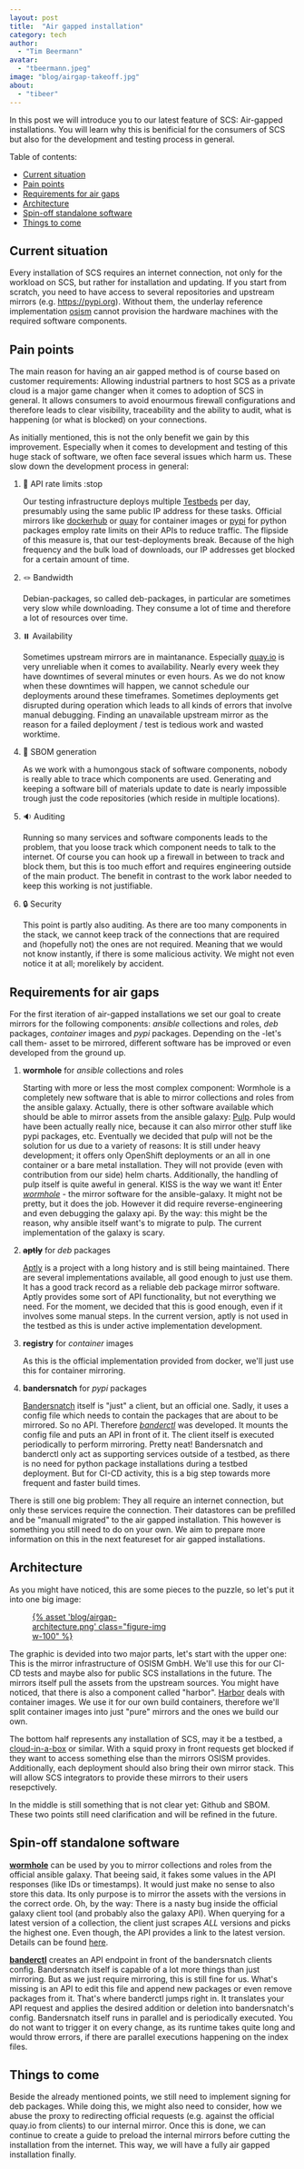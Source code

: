 ```yaml
---
layout: post
title:  "Air gapped installation"
category: tech
author:
  - "Tim Beermann"
avatar:
  - "tbeermann.jpeg"
image: "blog/airgap-takeoff.jpg"
about:
  - "tibeer"
---
```


In this post we will introduce you to our latest feature of SCS: Air-gapped installations.
You will learn why this is benificial for the consumers of SCS but also for the development and testing process in general.

Table of contents:

- [Current situation](#current-situation)
- [Pain points](#pain-points)
- [Requirements for air gaps](#requirements-for-air-gaps)
- [Architecture](#architecture)
- [Spin-off standalone software](#spin-off-standalone-software)
- [Things to come](#things-to-come)

## Current situation

Every installation of SCS requires an internet connection, not only for the workload on SCS, but rather for installation and
updating. If you start from scratch, you need to have access to several repositories and upstream mirrors
(e.g. <https://pypi.org>). Without them, the underlay reference implementation [osism](https://github.com/osism) cannot provision
the hardware machines with the required software components.

## Pain points

The main reason for having an air gapped method is of course based on customer requirements: Allowing industrial partners to host SCS as
a private cloud is a major game changer when it comes to adoption of SCS in general. It allows consumers to avoid enourmous
firewall configurations and therefore leads to clear visibility, traceability and the ability to audit, what is happening (or
what is blocked) on your connections.

As initially mentioned, this is not the only benefit we gain by this improvement. Especially when it comes to development and
testing of this huge stack of software, we often face several issues which harm us. These slow down the development process in
general:

1. 🛑 API rate limits :stop

    Our testing infrastructure deploys multiple [Testbeds](https://github.com/osism/testbed) per day, presumably using the same
    public IP address for these tasks. Official mirrors like [dockerhub](hub.docker.com) or [quay](quay.io) for container images
    or [pypi](pypi.org) for python packages employ rate limits on their APIs to reduce traffic. The flipside of this measure is,
    that our test-deployments break. Because of the high frequency and the bulk load of downloads, our IP addresses get blocked
    for a certain amount of time.

2. 🪢 Bandwidth

    Debian-packages, so called deb-packages, in particular are sometimes very slow while downloading. They consume a lot of time
    and therefore a lot of resources over time.

3. ⏸️ Availability

    Sometimes upstream mirrors are in maintanance. Especially [quay.io](https://quay.io) is very unreliable when it comes to
    availability. Nearly every week they have downtimes of several minutes or even hours. As we do not know when these downtimes
    will happen, we cannot schedule our deployments around these timeframes. Sometimes deployments get disrupted during operation
    which leads to all kinds of errors that involve manual debugging. Finding an unavailable upstream mirror as the reason for a
    failed deployment / test is tedious work and wasted worktime.

4. 📖 SBOM generation

    As we work with a humongous stack of software components, nobody is really able to trace which components are used.
    Generating and keeping a software bill of materials update to date is nearly impossible trough just the code repositories
    (which reside in multiple locations).

5. 🔉 Auditing

    Running so many services and software components leads to the problem, that you loose track which component needs to talk to
    the internet. Of course you can hook up a firewall in between to track and block them, but this is too much effort and
    requires engineering outside of the main product. The benefit in contrast to the work labor needed to keep this working is
    not justifiable.

6. 🔒 Security

    This point is partly also auditing. As there are too many components in the stack, we cannot keep track of the connections
    that are required and (hopefully not) the ones are not required. Meaning that we would not know instantly, if there is some
    malicious activity. We might not even notice it at all; morelikely by accident.

## Requirements for air gaps

For the first iteration of air-gapped installations we set our goal to create mirrors for the following components: _ansible_
collections and roles, _deb_ packages, _container_ images and _pypi_ packages. Depending on the -let's call them- asset to be
mirrored, different software has be improved or even developed from the ground up.

1. __wormhole__ for _ansible_ collections and roles

    Starting with more or less the most complex component: Wormhole is a completely new software that is able to mirror
    collections and roles from the ansible galaxy. Actually, there is other software available which should be able to mirror
    assets from the ansible galaxy: [Pulp](https://pulpproject.org/). Pulp would have been actually really nice, because it can
    also mirror other stuff like pypi packages, etc. Eventually we decided that pulp will not be the solution for us due to a variety of reasons: It
    is still under heavy development; it offers only OpenShift deployments or an all in one container or a bare metal
    installation. They will not provide (even with contribution from our side) helm charts. Additionally, the handling of pulp
    itself is quite aweful in general. KISS is the way we want it! Enter [_wormhole_](github.com/osism/python-ansible-wormhole) -
    the mirror software for the ansible-galaxy. It might not be pretty, but it does the job. However it did require
    reverse-engineering and even debugging the galaxy api. By the way: this might be the reason, why ansible itself want's to
    migrate to pulp. The current implementation of the galaxy is scary.

2. ~~__aptly__~~ for _deb_ packages

    [Aptly](https://www.aptly.info/) is a project with a long history and is still being maintained. There are several
    implementations available, all good enough to just use them. It has a good track record as a reliable deb package mirror
    software. Aptly provides some sort of API functionality, but not everything we need. For the moment, we decided that this is
    good enough, even if it involves some manual steps. In the current version, aptly is not used in the testbed as this is under
    active implementation development.

3. __registry__ for _container_ images

    As this is the official implementation provided from docker, we'll just use this for container mirroring.

4. __bandersnatch__ for _pypi_ packages

    [Bandersnatch](https://pypi.org/project/bandersnatch/) itself is "just" a client, but an official one. Sadly, it uses a
    config file which needs to contain the packages that are about to be mirrored. So no API. Therefore
    [_banderctl_](github.com/osism/python-banderctl) was developed. It mounts the config file and puts an API in front of it.
    The client itself is executed periodically to perform mirroring. Pretty neat!
    Bandersnatch and banderctl only act as supporting services outside of a testbed, as there is no need for python package
    installations during a testbed deployment. But for CI-CD activity, this is a big step towards more frequent and faster
    build times.

There is still one big problem: They all require an internet connection, but only these services require the connection. Their
datastores can be prefilled and be "manuall migrated" to the air gapped installation. This however is something you still need
to do on your own. We aim to prepare more information on this in the next featureset for air gapped installations.

## Architecture

As you might have noticed, this are some pieces to the puzzle, so let's put it into one big image:

<figure class="figure mx-auto d-block" style="width:50%">
  <a href="{% asset "blog/airgap-architecture.png" @path %}">
    {% asset 'blog/airgap-architecture.png' class="figure-img w-100" %}
  </a>
</figure>

The graphic is devided into two major parts, let's start with the upper one: This is the mirror infrastructure of OSISM GmbH.
We'll use this for our CI-CD tests and maybe also for public SCS installations in the future. The mirrors itself pull the assets
from the upstream sources. You might have noticed, that there is also a component called "harbor". [Harbor](https://goharbor.io/)
deals with container images. We use it for our own build containers, therefore we'll split container images into just "pure"
mirrors and the ones we build our own.

The bottom half represents any installation of SCS, may it be a testbed, a
[cloud-in-a-box](https://github.com/osism/cloud-in-a-box) or similar. With a squid proxy in front requests get blocked if they
want to access something else than the mirrors OSISM provides. Additionally, each deployment should also bring their own mirror
stack. This will allow SCS integrators to provide these mirrors to their users resepctively.

In the middle is still something that is not clear yet: Github and SBOM. These two points still need clarification and will be
refined in the future.

## Spin-off standalone software

[__wormhole__](github.com/osism/python-ansible-wormhole) can be used by you to mirror collections and roles from the official
ansible galaxy. That beeing said, it fakes some values in the API responses (like IDs or timestamps). It would just make no
sense to also store this data. Its only purpose is to mirror the assets with the versions in the correct orde. Oh, by the way:
There is a nasty bug inside the official galaxy client tool (and probably also the galaxy API). When querying for a latest
version of a collection, the client just scrapes _ALL_ versions and picks the highest one. Even though, the API provides a link to
the latest version. Details can be found [here](https://github.com/ansible/ansible/issues/79467).

[__banderctl__](github.com/osism/python-banderctl) creates an API endpoint in front of the bandersnatch clients config.
Bandersnatch itself is capable of a lot more things than just mirroring. But as we just require mirroring, this is still fine for
us. What's missing is an API to edit this file and append new packages or even remove packages from it. That's where banderctl
jumps right in. It translates your API request and applies the desired addition or deletion into bandersnatch's config.
Bandersnatch itself runs in parallel and is periodically executed. You do not want to trigger it on every change, as its runtime
takes quite long and would throw errors, if there are parallel executions happening on the index files.

## Things to come

Beside the already mentioned points, we still need to implement signing for deb packages. While doing this, we might also need to
consider, how we abuse the proxy to redirecting official requests (e.g. against the official quay.io from clients) to our
internal mirror. Once this is done, we can continue to create a guide to preload the internal mirrors before cutting the
installation from the internet. This way, we will have a fully air gapped installation finally.
